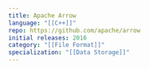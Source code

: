 ```yaml
---
title: Apache Arrow
language: "[[C++]]"
repo: https://github.com/apache/arrow
initial releases: 2016
category: "[[File Format]]"
specialization: "[[Data Storage]]"
---
```

